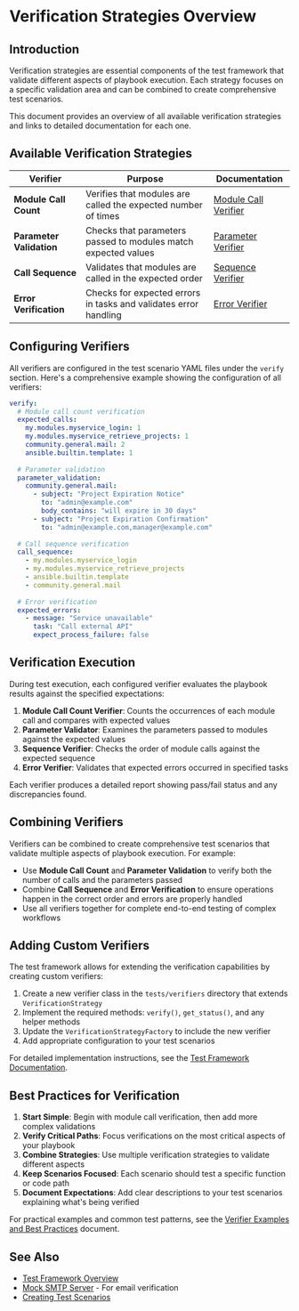 # Verification Strategies Overview

## Introduction

Verification strategies are essential components of the test framework that validate different aspects of playbook execution. Each strategy focuses on a specific validation area and can be combined to create comprehensive test scenarios.

This document provides an overview of all available verification strategies and links to detailed documentation for each one.

## Available Verification Strategies

| Verifier | Purpose | Documentation |
|----------|---------|---------------|
| **Module Call Count** | Verifies that modules are called the expected number of times | [Module Call Verifier](module_call_verifier.md) |
| **Parameter Validation** | Checks that parameters passed to modules match expected values | [Parameter Verifier](parameter_verifier.md) |
| **Call Sequence** | Validates that modules are called in the expected order | [Sequence Verifier](sequence_verifier.md) |
| **Error Verification** | Checks for expected errors in tasks and validates error handling | [Error Verifier](error_verifier.md) |

## Configuring Verifiers

All verifiers are configured in the test scenario YAML files under the `verify` section. Here's a comprehensive example showing the configuration of all verifiers:

```yaml
verify:
  # Module call count verification
  expected_calls:
    my.modules.myservice_login: 1
    my.modules.myservice_retrieve_projects: 1
    community.general.mail: 2
    ansible.builtin.template: 1
  
  # Parameter validation
  parameter_validation:
    community.general.mail:
      - subject: "Project Expiration Notice"
        to: "admin@example.com"
        body_contains: "will expire in 30 days"
      - subject: "Project Expiration Confirmation"
        to: "admin@example.com,manager@example.com"
  
  # Call sequence verification
  call_sequence:
    - my.modules.myservice_login
    - my.modules.myservice_retrieve_projects
    - ansible.builtin.template
    - community.general.mail
  
  # Error verification
  expected_errors:
    - message: "Service unavailable"
      task: "Call external API"
      expect_process_failure: false
```

## Verification Execution

During test execution, each configured verifier evaluates the playbook results against the specified expectations:

1. **Module Call Count Verifier**: Counts the occurrences of each module call and compares with expected values
2. **Parameter Validator**: Examines the parameters passed to modules against the expected values
3. **Sequence Verifier**: Checks the order of module calls against the expected sequence
4. **Error Verifier**: Validates that expected errors occurred in specified tasks

Each verifier produces a detailed report showing pass/fail status and any discrepancies found.

## Combining Verifiers

Verifiers can be combined to create comprehensive test scenarios that validate multiple aspects of playbook execution. For example:

- Use **Module Call Count** and **Parameter Validation** to verify both the number of calls and the parameters passed
- Combine **Call Sequence** and **Error Verification** to ensure operations happen in the correct order and errors are properly handled
- Use all verifiers together for complete end-to-end testing of complex workflows

## Adding Custom Verifiers

The test framework allows for extending the verification capabilities by creating custom verifiers:

1. Create a new verifier class in the `tests/verifiers` directory that extends `VerificationStrategy`
2. Implement the required methods: `verify()`, `get_status()`, and any helper methods
3. Update the `VerificationStrategyFactory` to include the new verifier
4. Add appropriate configuration to your test scenarios

For detailed implementation instructions, see the [Test Framework Documentation](test_framework.md#creating-custom-verification-strategies).

## Best Practices for Verification

1. **Start Simple**: Begin with module call verification, then add more complex validations
2. **Verify Critical Paths**: Focus verifications on the most critical aspects of your playbook
3. **Combine Strategies**: Use multiple verification strategies to validate different aspects
4. **Keep Scenarios Focused**: Each scenario should test a specific function or code path
5. **Document Expectations**: Add clear descriptions to your test scenarios explaining what's being verified

For practical examples and common test patterns, see the [Verifier Examples and Best Practices](verifier_examples.md) document.

## See Also

- [Test Framework Overview](test_framework.md)
- [Mock SMTP Server](mock_smtp_server.md) - For email verification
- [Creating Test Scenarios](test_framework.md#creating-test-scenarios)
